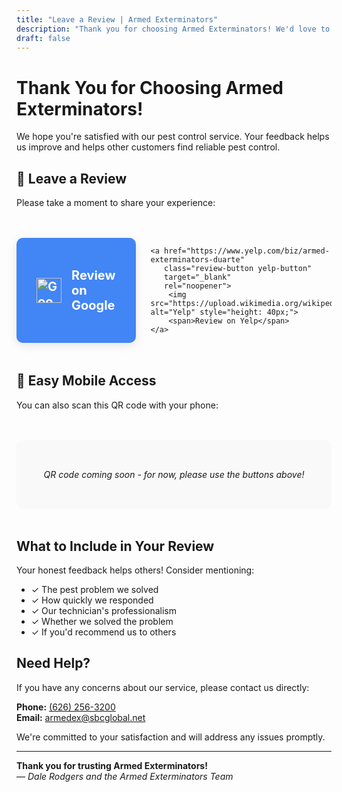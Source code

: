 ```yaml
---
title: "Leave a Review | Armed Exterminators"
description: "Thank you for choosing Armed Exterminators! We'd love to hear about your experience."
draft: false
---
```


# Thank You for Choosing Armed Exterminators!

We hope you're satisfied with our pest control service. Your feedback helps us improve and helps other customers find reliable pest control.

## 🌟 Leave a Review

Please take a moment to share your experience:

<div class="review-buttons">
    <a href="https://g.page/r/Cac9ypkl5JT6EAI/review" 
       class="review-button google-button" 
       target="_blank" 
       rel="noopener">
        <img src="https://upload.wikimedia.org/wikipedia/commons/c/c1/Google_%22G%22_logo.svg" alt="Google" style="height: 40px;">
        <span>Review on Google</span>
    </a>
    
    <a href="https://www.yelp.com/biz/armed-exterminators-duarte" 
       class="review-button yelp-button" 
       target="_blank" 
       rel="noopener">
        <img src="https://upload.wikimedia.org/wikipedia/commons/a/ad/Yelp_Logo.svg" alt="Yelp" style="height: 40px;">
        <span>Review on Yelp</span>
    </a>
</div>

## 📱 Easy Mobile Access

You can also scan this QR code with your phone:

<div class="qr-code-section">
    <p><em>QR code coming soon - for now, please use the buttons above!</em></p>
</div>

## What to Include in Your Review

Your honest feedback helps others! Consider mentioning:

- ✓ The pest problem we solved
- ✓ How quickly we responded
- ✓ Our technician's professionalism
- ✓ Whether we solved the problem
- ✓ If you'd recommend us to others

## Need Help?

If you have any concerns about our service, please contact us directly:

**Phone:** [(626) 256-3200](tel:6262563200)  
**Email:** [armedex@sbcglobal.net](mailto:armedex@sbcglobal.net)

We're committed to your satisfaction and will address any issues promptly.

---

**Thank you for trusting Armed Exterminators!**  
*— Dale Rodgers and the Armed Exterminators Team*

<style>
.review-buttons {
    display: flex;
    flex-direction: column;
    gap: 1.5rem;
    margin: 3rem 0;
    max-width: 400px;
    margin-left: auto;
    margin-right: auto;
}

.review-button {
    display: flex;
    align-items: center;
    justify-content: center;
    gap: 1rem;
    padding: 1.5rem 2rem;
    border-radius: 10px;
    text-decoration: none;
    font-weight: 700;
    font-size: 1.25rem;
    transition: all 0.3s ease;
    box-shadow: 0 4px 15px rgba(0, 0, 0, 0.1);
}

.google-button {
    background: #4285f4;
    color: white;
}

.google-button:hover {
    background: #3367d6;
    transform: translateY(-2px);
    box-shadow: 0 6px 20px rgba(66, 133, 244, 0.3);
}

.yelp-button {
    background: #ff1a1a;
    color: white;
}

.yelp-button:hover {
    background: #e60000;
    transform: translateY(-2px);
    box-shadow: 0 6px 20px rgba(255, 26, 26, 0.3);
}

.qr-code-section {
    text-align: center;
    margin: 3rem 0;
    padding: 2rem;
    background: #f9f9f9;
    border-radius: 10px;
}

@media (min-width: 768px) {
    .review-buttons {
        flex-direction: row;
        max-width: 600px;
    }
    
    .review-button {
        flex: 1;
    }
}
</style>